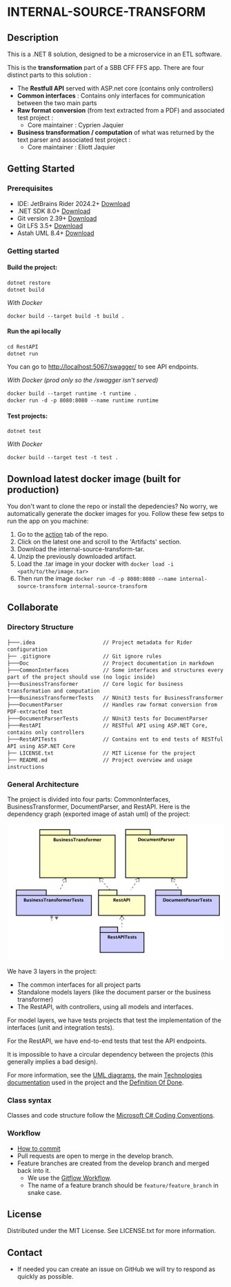 # INTERNAL-SOURCE-TRANSFORM
## Description
This is a .NET 8 solution, designed to be a microservice in an ETL software.

This is the **transformation** part of a SBB CFF FFS app. There are four distinct parts to this solution :

- The **Restfull API** served with ASP.net core (contains only controllers)
- **Common interfaces** : Contains only interfaces for communication between the two main parts
- **Raw format conversion** (from text extracted from a PDF) and associated test project :
  - Core maintainer : Cyprien Jaquier
- **Business transformation / computation** of what was returned by the text parser and associated test project :
  - Core maintainer : Eliott Jaquier

## Getting Started

### Prerequisites
* IDE: JetBrains Rider 2024.2+ [Download](https://www.jetbrains.com/rider/download/)
* .NET SDK 8.0+ [Download](https://dotnet.microsoft.com/download)
* Git version 2.39+ [Download](https://git-scm.com/)
* Git LFS 3.5+ [Download](https://git-lfs.github.com/)
* Astah UML 8.4+ [Download](https://astah.net/products/astah-uml/)

### Getting started
#### Build the project:
```shell
dotnet restore
dotnet build
```

_With Docker_
```shell
docker build --target build -t build .
```

#### Run the api locally
```shell
cd RestAPI
dotnet run
```

You can go to [http://localhost:5067/swagger/](http://localhost:5067/swagger/index.html) to see API endpoints.

_With Docker (prod only so the /swagger isn't served)_
```shell
docker build --target runtime -t runtime .
docker run -d -p 8080:8080 --name runtime runtime
```

#### Test projects:
```shell
dotnet test
```

_With Docker_
```shell
docker build --target test -t test .
```

## Download latest docker image (built for production)
You don't want to clone the repo or install the depedencies? No worry, we automatically generate the docker images for you. Follow these few setps to run the app on you machine:
1. Go to the [action](https://github.com/CPNV-ES-BI1-RIA2-ETL-INTERNAL-SOURCE/INTERNAL-SOURCE-TRANSFORM/actions) tab of the repo.
2. Click on the latest one and scroll to the 'Artifacts' section.
3. Download the internal-source-transform-tar.
4. Unzip the previously downloaded artifact.
5. Load the .tar image in your docker with `docker load -i <path/to/the/image.tar>`
6. Then run the image `docker run -d -p 8080:8080 --name internal-source-transform internal-source-transform` 


## Collaborate

### Directory Structure
```shell
├───.idea                      // Project metadata for Rider configuration
├── .gitignore                 // Git ignore rules
├───Doc                        // Project documentation in markdown
├───CommonInterfaces           // Some interfaces and structures every part of the project should use (no logic inside)
├───BusinessTransformer        // Core logic for business transformation and computation
├───BusinessTransformerTests   // NUnit3 tests for BusinessTransformer
├───DocumentParser             // Handles raw format conversion from PDF-extracted text
├───DocumentParserTests        // NUnit3 tests for DocumentParser
├───RestAPI                    // RESTful API using ASP.NET Core, contains only controllers
├───RestAPITests               // Contains ent to end tests of RESTful API using ASP.NET Core
├── LICENSE.txt                // MIT License for the project
├── README.md                  // Project overview and usage instructions
```

### General Architecture
The project is divided into four parts: CommonInterfaces, BusinessTransformer, DocumentParser, and RestAPI.
Here is the dependency graph (exported image of astah uml) of the project:

![Dependency graph](Doc/UMLExports/PackageDependencies.png)

We have 3 layers in the project: 
 - The common interfaces for all project parts
 - Standalone models layers (like the document parser or the business transformer)
 - The RestAPI, with controllers, using all models and interfaces.

For model layers, we have tests projects that test the implementation of the interfaces (unit and integration tests).

For the RestAPI, we have end-to-end tests that test the API endpoints.

It is impossible to have a circular dependency between the projects (this generally implies a bad design).

For more information, see the [UML diagrams](Doc/UML.asta), the main [Technologies documentation](Doc/Technologies.md) used in the project and the [Definition Of Done](Doc/DefinitionOfDone.md).

### Class syntax
Classes and code structure follow the [Microsoft C# Coding Conventions](https://learn.microsoft.com/en-us/dotnet/csharp/fundamentals/coding-style/coding-conventions).

### Workflow
* [How to commit](https://www.conventionalcommits.org/en/v1.0.0/)
* Pull requests are open to merge in the develop branch.
* Feature branches are created from the develop branch and merged back into it. 
  * We use the [Gitflow Workflow](https://www.atlassian.com/git/tutorials/comparing-workflows/gitflow-workflow).
  * The name of a feature branch should be `feature/feature_branch` in snake case.

## License
Distributed under the MIT License. See LICENSE.txt for more information.

## Contact
* If needed you can create an issue on GitHub we will try to respond as quickly as possible.
